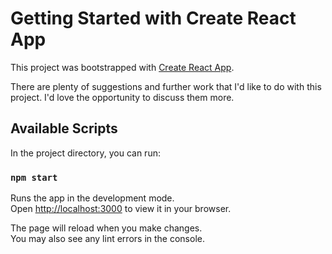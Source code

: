 # Getting Started with Create React App

This project was bootstrapped with [Create React App](https://github.com/facebook/create-react-app).

There are plenty of suggestions and further work that I'd like to do with this project. I'd love the opportunity to discuss them more.

## Available Scripts

In the project directory, you can run:

### `npm start`

Runs the app in the development mode.\
Open [http://localhost:3000](http://localhost:3000) to view it in your browser.

The page will reload when you make changes.\
You may also see any lint errors in the console.
